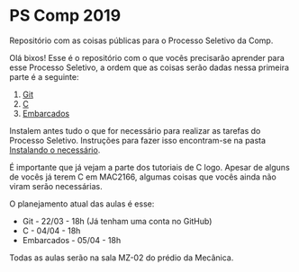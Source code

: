 # PS Comp 2019

Repositório com as coisas públicas para o Processo Seletivo da Comp.

Olá bixos! Esse é o repositório com o que vocês precisarão aprender para esse Processo Seletivo, a ordem que as coisas serão dadas nessa primeira parte é a seguinte:

1. [Git](./git/README.md)
2. [C](./C/README.md)
3. [Embarcados](./Embarcados/README.md)

Instalem antes tudo o que for necessário para realizar as tarefas do Processo Seletivo. Instruções para fazer isso encontram-se na pasta [Instalando o necessário](./Instalando%20o%20necessário/README.md).

É importante que já vejam a parte dos tutoriais de C logo. Apesar de alguns de vocês já terem C em MAC2166, algumas coisas que vocês ainda não viram serão necessárias.

O planejamento atual das aulas é esse:
* Git - 22/03 - 18h  (Já tenham uma conta no GitHub)
* C - 04/04 - 18h
* Embarcados - 05/04 - 18h

Todas as aulas serão na sala MZ-02 do prédio da Mecânica.
